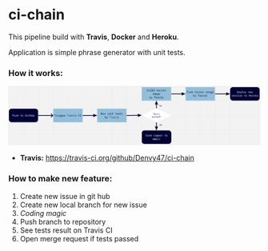 # ci-chain
This pipeline build with **Travis**, **Docker** and **Heroku**.

Application is simple phrase generator with unit tests.

### How it works:
![alt text](https://github.com/Denvy47/ci-chain/blob/master/scheme.png)

- **Travis:** https://travis-ci.org/github/Denvy47/ci-chain

### How to make new feature:
1. Create new issue in git hub
2. Create new local branch for new issue
3. _Coding magic_
4. Push branch to repository 
5. See tests result on Travis CI
6. Open merge request if tests passed
